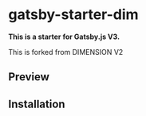 # gatsby-starter-dim

**This is a starter for Gatsby.js V3.**

This is forked from DIMENSION V2


## Preview


## Installation


